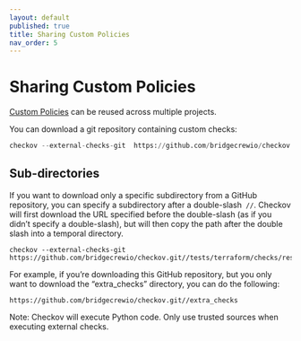 ```yaml
---
layout: default
published: true
title: Sharing Custom Policies
nav_order: 5
---
```


# Sharing Custom Policies

[Custom Policies](https://www.checkov.io/3.Custom%20Policies/Custom%20Policies%20Overview.html) can be reused across multiple projects. 

You can download a git repository containing custom checks: 

```python
checkov --external-checks-git  https://github.com/bridgecrewio/checkov.git
```

## Sub-directories

If you want to download only a specific subdirectory from a GitHub repository, you can specify a subdirectory after a double-slash` //`. Checkov will first download the URL specified before the double-slash (as if you didn’t specify a double-slash), but will then copy the path after the double slash into a temporal directory.

```text
checkov --external-checks-git  https://github.com/bridgecrewio/checkov.git//tests/terraform/checks/resource/registry/example_external_dir/extra_checks
```

For example, if you’re downloading this GitHub repository, but you only want to download the “extra_checks” directory, you can do the following:

`https://github.com/bridgecrewio/checkov.git//extra_checks`

Note: Checkov will execute Python code. Only use trusted sources when executing external checks.
